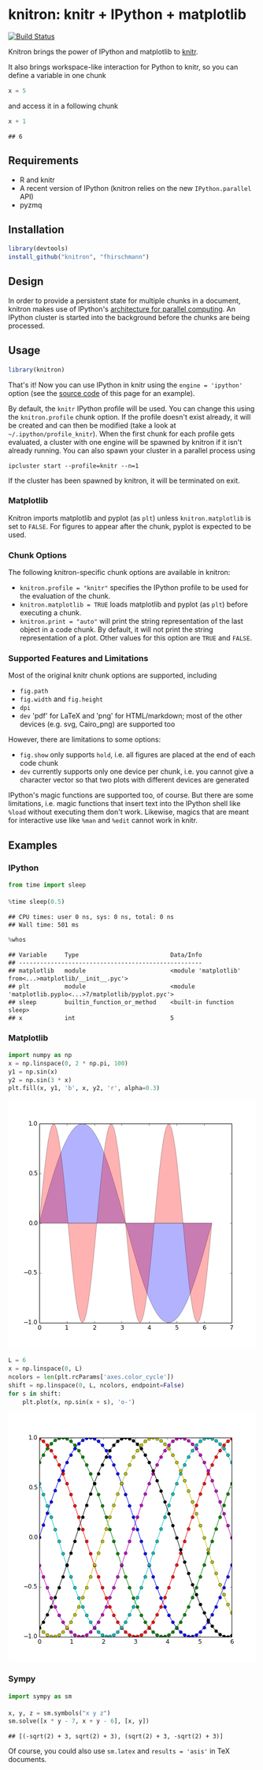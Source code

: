 # knitron: knitr + IPython + matplotlib

[![Build Status](https://travis-ci.org/fhirschmann/knitron.png?branch=master)](https://travis-ci.org/fhirschmann/knitron)


Knitron brings the power of IPython and matplotlib to [knitr](http://yihui.name/knitr/).

It also brings workspace-like interaction for Python to knitr, so you can define
a variable in one chunk


```python
x = 5
```

and access it in a following chunk


```python
x + 1
```

```
## 6
```

## Requirements

- R and knitr
- A recent version of IPython (knitron relies on the new `IPython.parallel` API)
- pyzmq

## Installation

```r
library(devtools)
install_github("knitron", "fhirschmann")
```

## Design

In order to provide a persistent state for multiple chunks in a document,
knitron makes use of IPython's [architecture for parallel computing](http://ipython.org/ipython-doc/2/parallel/parallel_intro.html). An IPython cluster is started into the background before the chunks are being processed.

## Usage

```r
library(knitron)
```

That's it! Now you can use IPython in knitr using the `engine = 'ipython'` option
(see the [source code](https://raw.githubusercontent.com/fhirschmann/knitron/master/README.Rmd)
of this page for an example).

By default, the `knitr` IPython profile will be used. You can change this using the `knitron.profile` chunk option. If the profile doesn't exist already, it will be created and can then be modified (take a look at `~/.ipython/profile_knitr`). When the first chunk for each profile gets evaluated, a cluster with one engine will be spawned by knitron if it isn't already running. You can also spawn your cluster in a parallel process using

    ipcluster start --profile=knitr --n=1

If the cluster has been spawned by knitron, it will be terminated on exit.

### Matplotlib

Knitron imports matplotlib and pyplot (as `plt`) unless `knitron.matplotlib` is set
to `FALSE`. For figures to appear after the chunk, pyplot is expected to be used.

### Chunk Options

The following knitron-specific chunk options are available in knitron:

- `knitron.profile = "knitr"` specifies the IPython profile to be used for the evaluation
  of the chunk.
- `knitron.matplotlib = TRUE` loads matplotlib and pyplot (as `plt`) before executing a chunk.
- `knitron.print = "auto"` will print the string representation of the last object in a code
  chunk. By default, it will not print the string representation of a plot. Other values
  for this option are `TRUE` and `FALSE`.

### Supported Features and Limitations

Most of the original knitr chunk options are supported, including

- `fig.path`
- `fig.width` and `fig.height`
- `dpi`
- `dev` 'pdf' for LaTeX and 'png' for HTML/markdown;
  most of the other devices (e.g. svg, Cairo_png) are supported too

However, there are limitations to some options:

- `fig.show` only supports `hold`, i.e. all figures are placed at the end of each code chunk
- `dev` currently supports only one device per chunk, i.e. you cannot give a character vector
  so that two plots with different devices are generated

IPython's magic functions are supported too, of course. But there are
some limitations, i.e. magic functions that insert text into the IPython
shell like `%load` without executing them don't work. Likewise, magics
that are meant for interactive use like `%man` and `%edit` cannot work in
knitr.

## Examples

### IPython


```python
from time import sleep

%time sleep(0.5)
```

```
## CPU times: user 0 ns, sys: 0 ns, total: 0 ns
## Wall time: 501 ms
```


```python
%whos
```

```
## Variable     Type                          Data/Info
## ----------------------------------------------------
## matplotlib   module                        <module 'matplotlib' from<...>matplotlib/__init__.pyc'>
## plt          module                        <module 'matplotlib.pyplo<...>7/matplotlib/pyplot.pyc'>
## sleep        builtin_function_or_method    <built-in function sleep>
## x            int                           5
```

### Matplotlib


```python
import numpy as np
x = np.linspace(0, 2 * np.pi, 100)
y1 = np.sin(x)
y2 = np.sin(3 * x)
plt.fill(x, y1, 'b', x, y2, 'r', alpha=0.3)
```


![plot of chunk example1](figure/example1-1.png) 


```python
L = 6
x = np.linspace(0, L)
ncolors = len(plt.rcParams['axes.color_cycle'])
shift = np.linspace(0, L, ncolors, endpoint=False)
for s in shift:
    plt.plot(x, np.sin(x + s), 'o-')
```


![plot of chunk example2](figure/example2-1.png) 

### Sympy


```python
import sympy as sm

x, y, z = sm.symbols("x y z")
sm.solve([x * y - 7, x + y - 6], [x, y])
```

```
## [(-sqrt(2) + 3, sqrt(2) + 3), (sqrt(2) + 3, -sqrt(2) + 3)]
```

Of course, you could also use `sm.latex` and `results = 'asis'` in
TeX documents.
